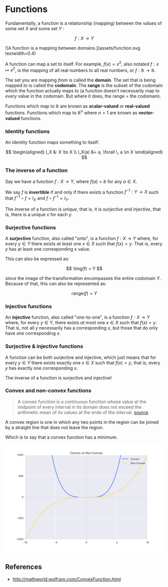 
$$
\DeclareMathOperator{\Img}{im}
$$


# Functions

Fundamentally, a function is a relationship (mapping) between the values of some set
$X$ and some set $Y$ :

$$ f:X \to Y $$

![A function is a mapping between domains.](assets/function.svg textwidth=0.4)

A function can map a set to itself. For example, $f(x) = x^2$, also notated $f:x
\mapsto x^2$, is the mapping of all
real numbers to all real numbers, or $f:\mathbb R \to \mathbb R$.

The set you are mapping _from_ is called the __domain__.
The set that is being mapped _to_ is called the __codomain__.
The __range__ is the subset of the codomain which the function actually maps to (a
function doesn't necessarily map to _every_ value in the codomain. But where it does,
the range = the codomain).

Functions which map to $\mathbb R$ are known as __scalar-valued__ or __real-valued__ functions.
Functions which map to $\mathbb R^n$ where $n > 1$ are known as __vector-valued__ functions.


### Identity functions

An identity function maps something to itself:

$$
\begin{aligned}
I_X &: X \to X \\
I_X(a) &= a, \forall \, a \in X
\end{aligned}
$$


### The inverse of a function

Say we have a function $f: X \to Y$, where $f(a) = b$ for any $a \in X$.

We say $f$ is __invertible__ if and only if there exists a function $f^{-1}: Y \to X$
such that $f^{-1} \circ f = I_X$ and $f \circ f^{-1} = I_Y$.

The inverse of a function is _unique_, that is, it is _surjective_ and _injective_,
that is, there is a unique $x$ for each $y$.

### Surjective functions

A __surjective__ function, also called "onto", is a function $f: X \to Y$ where, for
every $y \in Y$ there exists _at least_ one $x \in X$ such that $f(x) = y$. That
is, every $y$ has at least one corresponding $x$ value.

This can also be expressed as:

$$ \Img(f) = Y $$

since the image of the transformation encompasses the entire codomain $Y$. Because
of that, this can also be represented as:

$$ \text{range}(f) = Y $$

### Injective functions

An __injective__ function, also called "one-to-one", is a function $f: X \to Y$ where,
for every $y \in Y$, there exists _at most_ one $x \in X$ such that $f(x) = y$.
That is, not all $y$ necessarily has a corresponding $x$, but those that do only
have _one_ corresponding $x$.

### Surjective & injective functions

A function can be both surjective and injective, which just means that for every $y \in Y$ there exists exactly one $x \in X$ such that $f(x) = y$, that is, every $y$
has exactly one corresponding $x$.

The inverse of a function is surjective and injective!

### Convex and non-convex functions

> A convex function is a continuous function whose value at the midpoint of every interval in its domain does not exceed the arithmetic mean of its values at the ends of the interval. [source](http://mathworld.wolfram.com/ConvexFunction.html).

A convex region is one in which any two points in the region can be joined by a straight line that does not leave the region.

Which is to say that a convex function has a minimum.

![Convex and non-convex functions](assets/convex_nonconvex.svg)

## References

- <http://mathworld.wolfram.com/ConvexFunction.html>
